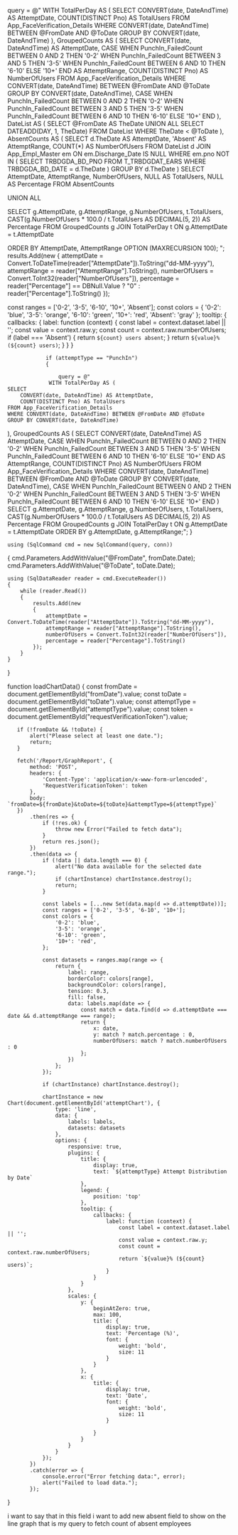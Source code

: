 query = @"
WITH TotalPerDay AS (
    SELECT 
        CONVERT(date, DateAndTime) AS AttemptDate,
        COUNT(DISTINCT Pno) AS TotalUsers
    FROM App_FaceVerification_Details
    WHERE CONVERT(date, DateAndTime) BETWEEN @FromDate AND @ToDate
    GROUP BY CONVERT(date, DateAndTime)
),
GroupedCounts AS (
    SELECT 
        CONVERT(date, DateAndTime) AS AttemptDate,
        CASE 
            WHEN PunchIn_FailedCount BETWEEN 0 AND 2 THEN '0-2'
            WHEN PunchIn_FailedCount BETWEEN 3 AND 5 THEN '3-5'
            WHEN PunchIn_FailedCount BETWEEN 6 AND 10 THEN '6-10'
            ELSE '10+'
        END AS AttemptRange,
        COUNT(DISTINCT Pno) AS NumberOfUsers
    FROM App_FaceVerification_Details
    WHERE CONVERT(date, DateAndTime) BETWEEN @FromDate AND @ToDate
    GROUP BY 
        CONVERT(date, DateAndTime),
        CASE 
            WHEN PunchIn_FailedCount BETWEEN 0 AND 2 THEN '0-2'
            WHEN PunchIn_FailedCount BETWEEN 3 AND 5 THEN '3-5'
            WHEN PunchIn_FailedCount BETWEEN 6 AND 10 THEN '6-10'
            ELSE '10+'
        END
),
DateList AS (
    SELECT @FromDate AS TheDate
    UNION ALL
    SELECT DATEADD(DAY, 1, TheDate)
    FROM DateList
    WHERE TheDate < @ToDate
),
AbsentCounts AS (
    SELECT 
        d.TheDate AS AttemptDate,
        'Absent' AS AttemptRange,
        COUNT(*) AS NumberOfUsers
    FROM DateList d
    JOIN App_Empl_Master em ON em.Discharge_Date IS NULL
    WHERE em.pno NOT IN (
        SELECT TRBDGDA_BD_PNO 
        FROM T_TRBDGDAT_EARS 
        WHERE TRBDGDA_BD_DATE = d.TheDate
    )
    GROUP BY d.TheDate
)
SELECT 
    AttemptDate,
    AttemptRange,
    NumberOfUsers,
    NULL AS TotalUsers,
    NULL AS Percentage
FROM AbsentCounts

UNION ALL

SELECT 
    g.AttemptDate,
    g.AttemptRange,
    g.NumberOfUsers,
    t.TotalUsers,
    CAST(g.NumberOfUsers * 100.0 / t.TotalUsers AS DECIMAL(5, 2)) AS Percentage
FROM GroupedCounts g
JOIN TotalPerDay t ON g.AttemptDate = t.AttemptDate

ORDER BY AttemptDate, AttemptRange
OPTION (MAXRECURSION 100);
";
results.Add(new
{
    attemptDate = Convert.ToDateTime(reader["AttemptDate"]).ToString("dd-MM-yyyy"),
    attemptRange = reader["AttemptRange"].ToString(),
    numberOfUsers = Convert.ToInt32(reader["NumberOfUsers"]),
    percentage = reader["Percentage"] == DBNull.Value ? "0" : reader["Percentage"].ToString()
});

 const ranges = ['0-2', '3-5', '6-10', '10+', 'Absent'];
const colors = {
    '0-2': 'blue',
    '3-5': 'orange',
    '6-10': 'green',
    '10+': 'red',
    'Absent': 'gray'
};
tooltip: {
    callbacks: {
        label: function (context) {
            const label = context.dataset.label || '';
            const value = context.raw.y;
            const count = context.raw.numberOfUsers;
            if (label === 'Absent') {
                return `${count} users absent`;
            }
            return `${value}% (${count} users)`;
        }
    }
}
               
                
                
                if (attemptType == "PunchIn")
                {

                    query = @"
                 WITH TotalPerDay AS (
    SELECT 
        CONVERT(date, DateAndTime) AS AttemptDate,
        COUNT(DISTINCT Pno) AS TotalUsers
    FROM App_FaceVerification_Details
    WHERE CONVERT(date, DateAndTime) BETWEEN @FromDate AND @ToDate
    GROUP BY CONVERT(date, DateAndTime)
),
GroupedCounts AS (
    SELECT 
        CONVERT(date, DateAndTime) AS AttemptDate,
        CASE 
            WHEN PunchIn_FailedCount BETWEEN 0 AND 2 THEN '0-2'
            WHEN PunchIn_FailedCount BETWEEN 3 AND 5 THEN '3-5'
            WHEN PunchIn_FailedCount BETWEEN 6 AND 10 THEN '6-10'
            ELSE '10+'
        END AS AttemptRange,
        COUNT(DISTINCT Pno) AS NumberOfUsers
    FROM App_FaceVerification_Details
    WHERE CONVERT(date, DateAndTime) BETWEEN @FromDate AND @ToDate
    GROUP BY 
        CONVERT(date, DateAndTime),
        CASE 
            WHEN PunchIn_FailedCount BETWEEN 0 AND 2 THEN '0-2'
            WHEN PunchIn_FailedCount BETWEEN 3 AND 5 THEN '3-5'
            WHEN PunchIn_FailedCount BETWEEN 6 AND 10 THEN '6-10'
            ELSE '10+'
        END
)
SELECT 
    g.AttemptDate,
    g.AttemptRange,
    g.NumberOfUsers,
    t.TotalUsers,
    CAST(g.NumberOfUsers * 100.0 / t.TotalUsers AS DECIMAL(5, 2)) AS Percentage
FROM GroupedCounts g
JOIN TotalPerDay t ON g.AttemptDate = t.AttemptDate
ORDER BY g.AttemptDate, g.AttemptRange;";
                }


    using (SqlCommand cmd = new SqlCommand(query, conn))
{
    cmd.Parameters.AddWithValue("@FromDate", fromDate.Date);
    cmd.Parameters.AddWithValue("@ToDate", toDate.Date);

    using (SqlDataReader reader = cmd.ExecuteReader())
    {
        while (reader.Read())
        {
            results.Add(new
            {
                attemptDate = Convert.ToDateTime(reader["AttemptDate"]).ToString("dd-MM-yyyy"),
                attemptRange = reader["AttemptRange"].ToString(),
                numberOfUsers = Convert.ToInt32(reader["NumberOfUsers"]),
                percentage = reader["Percentage"].ToString()
            });
        }
    }
}

   function loadChartData() {
       const fromDate = document.getElementById("fromDate").value;
       const toDate = document.getElementById("toDate").value;
       const attemptType = document.getElementById("attemptType").value;
       const token = document.getElementById("requestVerificationToken").value;

       if (!fromDate && !toDate) {
           alert("Please select at least one date.");
           return;
       }

       fetch('/Report/GraphReport', {
           method: 'POST',
           headers: {
               'Content-Type': 'application/x-www-form-urlencoded',
               'RequestVerificationToken': token
           },
           body: `fromDate=${fromDate}&toDate=${toDate}&attemptType=${attemptType}`
       })
           .then(res => {
               if (!res.ok) {
                   throw new Error("Failed to fetch data");
               }
               return res.json();
           })
           .then(data => {
               if (!data || data.length === 0) {
                   alert("No data available for the selected date range.");
                   if (chartInstance) chartInstance.destroy();
                   return;
               }

               const labels = [...new Set(data.map(d => d.attemptDate))];
               const ranges = ['0-2', '3-5', '6-10', '10+'];
               const colors = {
                   '0-2': 'blue',
                   '3-5': 'orange',
                   '6-10': 'green',
                   '10+': 'red',
               };

               const datasets = ranges.map(range => {
                   return {
                       label: range,
                       borderColor: colors[range],
                       backgroundColor: colors[range],
                       tension: 0.3,
                       fill: false,
                       data: labels.map(date => {
                           const match = data.find(d => d.attemptDate === date && d.attemptRange === range);
                           return {
                               x: date,
                               y: match ? match.percentage : 0,
                               numberOfUsers: match ? match.numberOfUsers : 0
                           };
                       })
                   };
               });

               if (chartInstance) chartInstance.destroy();

               chartInstance = new Chart(document.getElementById('attemptChart'), {
                   type: 'line',
                   data: {
                       labels: labels,
                       datasets: datasets
                   },
                   options: {
                       responsive: true,
                       plugins: {
                           title: {
                               display: true,
                               text: `${attemptType} Attempt Distribution by Date`
                           },
                           legend: {
                               position: 'top'
                           },
                           tooltip: {
                               callbacks: {
                                   label: function (context) {
                                       const label = context.dataset.label || '';
                                       const value = context.raw.y;
                                       const count = context.raw.numberOfUsers;
                                       return `${value}% (${count} users)`;
                                   }
                               }
                           }
                       },
                       scales: {
                           y: {
                               beginAtZero: true,
                               max: 100,
                               title: {
                                   display: true,
                                   text: 'Percentage (%)',
                                   font: {
                                       weight: 'bold',
                                       size: 11
                                   }
                               }
                           },
                           x: {
                               title: {
                                   display: true,
                                   text: 'Date',
                                   font: {
                                       weight: 'bold',
                                       size: 11
                                   }

                               }
                           }
                       }
                   }
               });
           })
           .catch(error => {
               console.error("Error fetching data:", error);
               alert("Failed to load data.");
           });
   }


i want to say that in this field i want to add new absent field to show on the line graph that is my query to fetch count of absent employees
